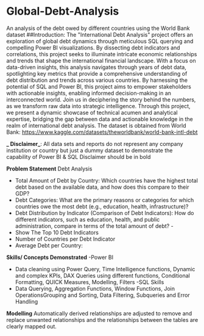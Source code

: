 # Global-Debt-Analysis
An analysis of the debt owed by different countries using the World Bank dataset
##Introduction: The "International Debt Analysis" project offers an exploration of global debt dynamics through meticulous SQL querying and compelling Power BI visualizations. By dissecting debt indicators and correlations, this project seeks to illuminate intricate economic relationships and trends that shape the international financial landscape. With a focus on data-driven insights, this analysis navigates through years of debt data, spotlighting key metrics that provide a comprehensive understanding of debt distribution and trends across various countries. By harnessing the potential of SQL and Power BI, this project aims to empower stakeholders with actionable insights, enabling informed decision-making in an interconnected world.
Join us in deciphering the story behind the numbers, as we transform raw data into strategic intelligence. Through this project, we present a dynamic showcase of technical acumen and analytical expertise, bridging the gap between data and actionable knowledge in the realm of international debt analysis.
The dataset is obtained from  World Bank: https://www.kaggle.com/datasets/theworldbank/world-bank-intl-debt

**_ Disclaimer_**: All data sets and reports do not represent any company institution or country but just a dummy dataset to demonstrate the capability of Power BI & SQL
Disclaimer should be in bold


**Problem Statement**
 Debt Analysis
 - Total Amount of Debt by Country: Which countries have the highest total debt based on the available data, and how does this compare to their GDP?
 - Debt Categories: What are the primary reasons or categories for which countries owe the most debt (e.g., education, health, infrastructure)?
 - Debt Distribution by Indicator (Comparison of Debt Indicators): How do different indicators, such as education, health, and public administration, compare in terms of the total amount of debt? -
 -  Show The Top 10 Debt Indicators
 -  Number of Countries per Debt Indicator
 -  Average Debt per Country:

**Skills/ Concepts Demonstrated** 
 -Power BI
  - Data cleaning using Power Query, Time Intelligence functions, Dynamic and complex KPIs, DAX Queries using different functions, Conditional Formatting, QUICK Measures, Modelling, Filters 
 -SQL Skills
  - Data Querying, Aggregation Functions, Window Functions, Join OperationsGrouping and Sorting, Data Filtering, Subqueries and Error Handling

 **Modelling**
Automatically derived relationships are adjusted to remove and replace unwanted relationships and the relationships between the tables are clearly mapped out.



